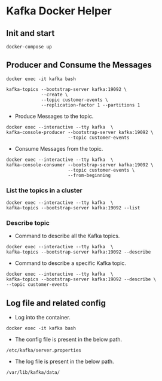 # Kafka Docker Helper

## Init and start

```
docker-compose up
```

## Producer and Consume the Messages

```
docker exec -it kafka bash
```

```
kafka-topics --bootstrap-server kafka:19092 \
             --create \
             --topic customer-events \
             --replication-factor 1 --partitions 1
```

- Produce Messages to the topic.

```
docker exec --interactive --tty kafka  \
kafka-console-producer --bootstrap-server kafka:19092 \
                       --topic customer-events
```

- Consume Messages from the topic.

```
docker exec --interactive --tty kafka  \
kafka-console-consumer --bootstrap-server kafka:19092 \
                       --topic customer-events \
                       --from-beginning
```

### List the topics in a cluster

```
docker exec --interactive --tty kafka  \
kafka-topics --bootstrap-server kafka:19092 --list

```

### Describe topic

- Command to describe all the Kafka topics.

```
docker exec --interactive --tty kafka  \
kafka-topics --bootstrap-server kafka:19092 --describe
```

- Command to describe a specific Kafka topic.

```
docker exec --interactive --tty kafka  \
kafka-topics --bootstrap-server kafka:19092 --describe \
--topic customer-events
```

## Log file and related config

- Log into the container.

```
docker exec -it kafka bash
```

- The config file is present in the below path.

```
/etc/kafka/server.properties
```

- The log file is present in the below path.

```
/var/lib/kafka/data/
```